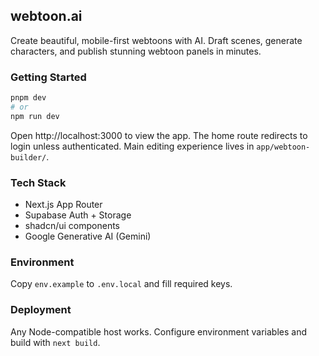 ## webtoon.ai

Create beautiful, mobile-first webtoons with AI. Draft scenes, generate characters, and publish stunning webtoon panels in minutes.

### Getting Started

```bash
pnpm dev
# or
npm run dev
```

Open http://localhost:3000 to view the app. The home route redirects to login unless authenticated. Main editing experience lives in `app/webtoon-builder/`.

### Tech Stack
- Next.js App Router
- Supabase Auth + Storage
- shadcn/ui components
- Google Generative AI (Gemini)

### Environment
Copy `env.example` to `.env.local` and fill required keys.

### Deployment
Any Node-compatible host works. Configure environment variables and build with `next build`.
